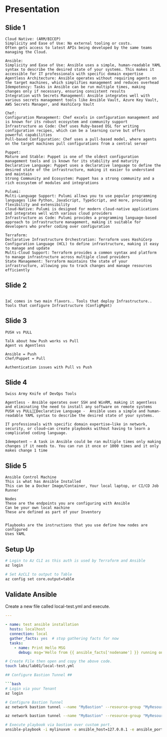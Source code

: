 # Presentation # 

## Slide 1 ##

```cli
Cloud Native: (ARM/BICEP)
Simplicity and Ease of Use: No external tooling or costs. 
Often gets access to latest APIs being developed by the same teams managing the Cloud. 

Ansible:
Simplicity and Ease of Use: Ansible uses a simple, human-readable YAML syntax to describe the desired state of your systems. This makes it accessible for IT professionals with specific domain expertise
Agentless Architecture: Ansible operates without requiring agents on the target machines, which simplifies management and reduces overhead
Idempotency: Tasks in Ansible can be run multiple times, making changes only if necessary, ensuring consistent results
Integration with Secrets Management: Ansible integrates well with various secrets management tools like Ansible Vault, Azure Key Vault, AWS Secrets Manager, and HashiCorp Vault

Chef:
Configuration Management: Chef excels in configuration management and is known for its robust ecosystem and community support
Infrastructure as Code: Chef uses Ruby-based DSL for writing configuration recipes, which can be a learning curve but offers powerful capabilities
Pull-based Configuration: Chef uses a pull-based model, where agents on the target machines pull configurations from a central server

Puppet:
Mature and Stable: Puppet is one of the oldest configuration management tools and is known for its stability and maturity
Declarative Language: Puppet uses a declarative language to define the desired state of the infrastructure, making it easier to understand and maintain
Strong Community and Ecosystem: Puppet has a strong community and a rich ecosystem of modules and integrations

Pulumi:
Multi-Language Support: Pulumi allows you to use popular programming languages like Python, JavaScript, TypeScript, and more, providing flexibility and extensibility
Cloud-Native: Pulumi is designed for modern cloud-native applications and integrates well with various cloud providers
Infrastructure as Code: Pulumi provides a programming language-based approach to infrastructure management, making it suitable for developers who prefer coding over configuration

Terraform:
Declarative Infrastructure Orchestration: Terraform uses HashiCorp Configuration Language (HCL) to define infrastructure, making it easy to manage and update
Multi-Cloud Support: Terraform provides a common syntax and platform to manage infrastructure across multiple cloud providers
State Management: Terraform maintains the state of your infrastructure, allowing you to track changes and manage resources efficiently

```

## Slide 2 ## 

```cli

IaC comes in two main flavors.. Tools that deploy Infrastructure.. Tools that configure Infrastructure (ConfigMgmt)

```

## Slide 3 ##

```cli 
PUSH vs PULL

Talk about how Push works vs Pull
Agent vs Agentless

Ansible = Push
Chef/Puppet = Pull

Authentication issues with Pull vs Push
```

## Slide 4 ##

```cli
Swiss Army Knife of DevOps Tools

Agentless - Ansible operates over SSH and WinRM, making it agentless and eliminating the need to install any software on remote systems PUSH vs PULLDeclarative Language -  Ansible uses a simple and human-readable YAML syntax to describe the desired state of your systems. 

IT professionals with specific domain expertise—like in network, security, or cloud—can create playbooks without having to learn a complicated coding language.

Idempotent – A task in Ansible could be ran multiple times only making changes if it needs to. You can run it once or 1000 times and it only makes change 1 time
```

## Slide 5 ##

```clie
Ansible Control Machine
This is what has Ansible Installed
This can be a Docker Image/Container, Your local laptop, or CI/CD Job Runner

Nodes
These are the endpoints you are configuring with Ansible
Can be your own local machine
These are defined as part of your Inventory


Playbooks are the instructions that you use define how nodes are configured
Uses YAML
```

## Setup Up ##

```zsh
# Login to Az CLI as this auth is used by Terraform and Ansible
az login 

# Set AzCLI to output to Table
az config set core.output=table
```

## Validate Ansible ##

Create a new file called local-test.yml and execute. 

```yaml
---

- name: test ansible installation
  hosts: localhost
  connection: local
  gather_facts: yes  # stop gathering facts for now
  tasks:
    - name: Print Hello MSG
      debug: msg='Hello from {{ ansible_facts['nodename'] }} running on {{ ansible_facts['os_family'] }}'
```

```bash
# Create File then open and copy the above code. 
touch labs/lab01/local-test.yml

## Configure Bastion Tunnel ##

```bash
# Login via your Tenant
az login

# Configure Bastion Tunnel
az network bastion tunnel --name "MyBastion" --resource-group "MyResourceGroup" --target-resource-id "/subscriptions/xxxxxxxx-xxxx-xxxx-xxxx-xxxxxxxxxxxx/resourceGroups/MyResourceGroup/providers/Microsoft.Compute/virtualMachines/vm1" --resource-port "3389" --port "113389"

az network bastion tunnel --name "MyBastion" --resource-group "MyResourceGroup" --target-resource-id "/subscriptions/xxxxxxxx-xxxx-xxxx-xxxx-xxxxxxxxxxxx/resourceGroups/MyResourceGroup/providers/Microsoft.Compute/virtualMachines/vm1" --resource-port "3389" --port "123389"

# Execute playbook via bastion over custom port. 
ansible-playbook -i mylinuxvm -e ansible_host=127.0.0.1 -e ansible_port=10022
```

